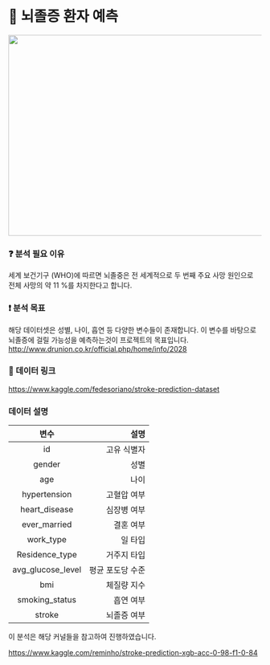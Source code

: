 # :hospital: 뇌졸증 환자 예측

<center><img src="https://user-images.githubusercontent.com/55734436/112008591-f6e51500-8b68-11eb-9a6e-1023414cae56.png" width="600" height="400"></center>


### :question: 분석 필요 이유
세계 보건기구 (WHO)에 따르면 뇌졸중은 전 세계적으로 두 번째 주요 사망 원인으로 전체 사망의 약 11 %를 차지한다고 합니다.  

### :exclamation: 분석 목표
해당 데이터셋은 성별, 나이, 흡연 등 다양한 변수들이 존재합니다. 이 변수를 바탕으로 뇌졸증에 걸릴 가능성을 예측하는것이 프로젝트의 목표입니다.
http://www.drunion.co.kr/official.php/home/info/2028

### :paperclip: 데이터 링크
https://www.kaggle.com/fedesoriano/stroke-prediction-dataset

### 데이터 설명
|**변수**|**설명**|
|:---:|---:|
|id|고유 식별자|
|gender|성별|
|age|나이|
|hypertension|고혈압 여부|
|heart_disease|심장병 여부|
|ever_married|결혼 여부|
|work_type|일 타입|
|Residence_type|거주지 타입|
|avg_glucose_level|평균 포도당 수준|
|bmi|체질량 지수|
|smoking_status|흡연 여부|
|stroke|뇌졸증 여부|


이 분석은 해당 커널들을 참고하여 진행하였습니다.

https://www.kaggle.com/reminho/stroke-prediction-xgb-acc-0-98-f1-0-84
